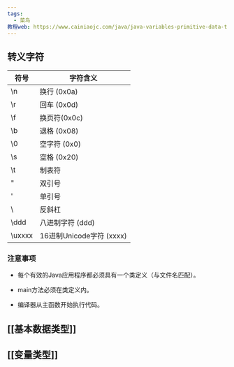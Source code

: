 ```yaml
---
tags:
  - 菜鸟
教程web: https://www.cainiaojc.com/java/java-variables-primitive-data-types.html
---
```

## 转义字符

| 符号     | 字符含义                 |
| ------ | -------------------- |
| \n     | 换行 (0x0a)            |
| \r     | 回车 (0x0d)            |
| \f     | 换页符(0x0c)            |
| \b     | 退格 (0x08)            |
| \0     | 空字符 (0x0)            |
| \s     | 空格 (0x20)            |
| \t     | 制表符                  |
| \"     | 双引号                  |
| \'     | 单引号                  |
| \\     | 反斜杠                  |
| \ddd   | 八进制字符 (ddd)          |
| \uxxxx | 16进制Unicode字符 (xxxx) |

### 注意事项

- 每个有效的Java应用程序都必须具有一个类定义（与文件名匹配）。
    
- main方法必须在类定义内。
    
- 编译器从主函数开始执行代码。

## [[基本数据类型]]
## [[变量类型]]